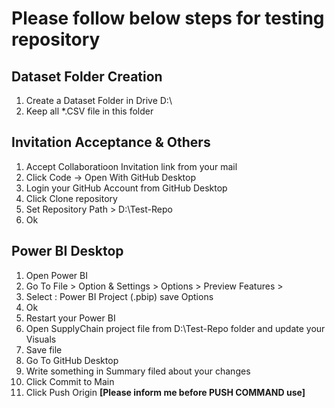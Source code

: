 # Please follow below steps for testing repository

## Dataset Folder Creation
  1. Create a Dataset Folder in Drive D:\
  2. Keep all *.CSV file in this folder

## Invitation Acceptance & Others
  1. Accept Collaboratioon Invitation link from your mail
  2. Click Code -> Open With GitHub Desktop
  3. Login your GitHub Account from GitHub Desktop
  4. Click Clone repository
  5. Set Repository Path > D:\Test-Repo
  6. Ok

## Power BI Desktop
  1. Open Power BI
  2. Go To File > Option & Settings > Options > Preview Features >
  3. Select : Power BI Project (.pbip) save Options
  4. Ok
  5. Restart your Power BI
  6. Open SupplyChain project file from D:\Test-Repo folder and update your Visuals
  7. Save file
  8. Go To GitHub Desktop
  9. Write something in Summary filed about your changes
  10. Click Commit to Main
  11. Click Push Origin <b> [Please inform me before PUSH COMMAND use] </b>
